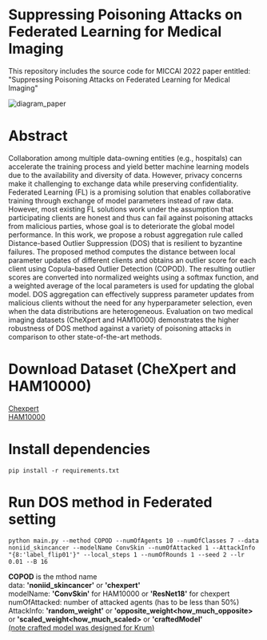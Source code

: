 # Suppressing Poisoning Attacks on Federated Learning for Medical Imaging
This repository includes the source code for MICCAI 2022 paper entitled: "Suppressing Poisoning Attacks on Federated Learning for Medical Imaging"


![diagram_paper](https://user-images.githubusercontent.com/50732592/175290166-63212932-10d3-4d8b-815a-0d35ea8c3078.png)
# Abstract 
Collaboration among multiple data-owning entities (e.g., hospitals) can accelerate the training process and yield better machine learning models due to the availability and diversity of data. However, privacy concerns make it challenging to exchange data while preserving confidentiality. Federated Learning (FL) is a promising solution that enables collaborative training through exchange of model parameters instead of raw data. However, most existing FL solutions work under the assumption that participating clients are honest and thus can fail against poisoning attacks from malicious parties, whose goal is to deteriorate the global model performance. In this work, we propose a robust aggregation rule called Distance-based Outlier Suppression (DOS) that is resilient to byzantine failures. The proposed method computes the distance between local parameter updates of different clients and obtains an outlier score for each client using Copula-based Outlier Detection (COPOD). The resulting outlier scores are converted into normalized weights using a softmax function, and a weighted average of the local parameters is used for updating the global model. DOS aggregation can effectively suppress parameter updates from malicious clients without the need for any hyperparameter selection, even when the data distributions are heterogeneous. Evaluation on two medical imaging datasets (CheXpert and HAM10000) demonstrates the higher robustness of DOS method against a variety of poisoning attacks in comparison to other state-of-the-art methods.
# Download Dataset (CheXpert and HAM10000)
[Chexpert](https://stanfordmlgroup.github.io/competitions/chexpert/) <br />
[HAM10000](https://www.kaggle.com/kmader/skin-cancer-mnist-ham10000)

# Install dependencies
```
pip install -r requirements.txt
```

# Run DOS method in Federated setting 
```
python main.py --method COPOD --numOfAgents 10 --numOfClasses 7 --data noniid_skincancer --modelName ConvSkin --numOfAttacked 1 --AttackInfo "{8:'label_flip01'}" --local_steps 1 --numOfRounds 1 --seed 2 --lr 0.01 --B 16
```
**COPOD** is the mthod name <br />
data: **'noniid_skincancer'** or **'chexpert'** <br />
modelName: **'ConvSkin'** for HAM10000 or **'ResNet18'** for chexpert <br />
numOfAttacked: number of attacked agents (has to be less than 50%) <br /> 
AttackInfo: **'random_weight'** or **'opposite_weight<how_much_opposite>** or **'scaled_weight<how_much_scaled>** or **'craftedModel'** <br /> 
<u>(note crafted model was designed for Krum)</u>




